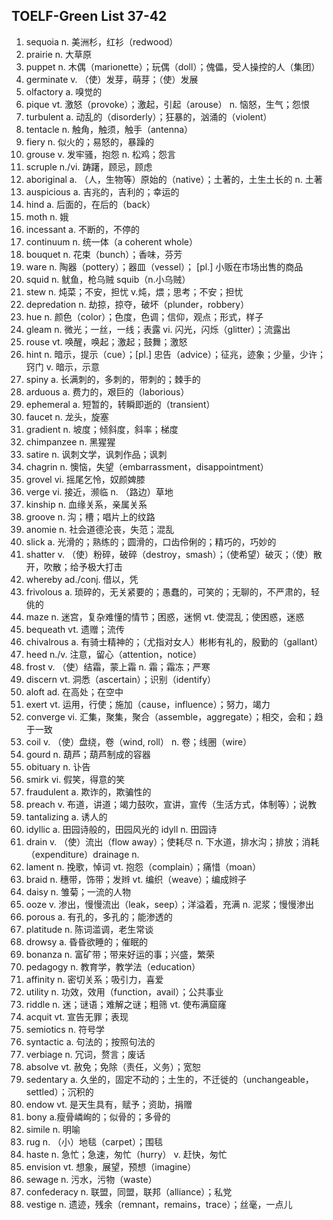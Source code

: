 ## TOELF-Green List 37-42

1. sequoia n. 美洲杉，红衫（redwood） 
2. prairie n. 大草原
3. puppet n. 木偶（marionette）；玩偶（doll）；傀儡，受人操控的人（集团）
4. germinate v. （使）发芽，萌芽；（使）发展
5. olfactory a. 嗅觉的
6. pique vt. 激怒（provoke）；激起，引起（arouse）  n. 恼怒，生气；怨恨
7. turbulent a. 动乱的（disorderly）；狂暴的，汹涌的（violent）
8. tentacle n. 触角，触须，触手（antenna）
9. fiery n. 似火的；易怒的，暴躁的
10. grouse v. 发牢骚，抱怨 n. 松鸡；怨言
11. scruple n./vi. 踌躇，顾忌，顾虑
12. aboriginal a. （人，生物等）原始的（native）；土著的，土生土长的 n. 土著 
13. auspicious a. 吉兆的，吉利的；幸运的
14. hind a. 后面的，在后的（back）
15. moth n. 娥
16. incessant a. 不断的，不停的
17. continuum n. 统一体（a coherent whole）
18. bouquet n. 花束（bunch）；香味，芬芳
19. ware n. 陶器（pottery）；器皿（vessel）； [pl.] 小贩在市场出售的商品
20. squid n. 鱿鱼，枪乌贼       squib（n.小乌贼）
21. stew n. 炖菜；不安，担忧 v.炖，煨；思考；不安；担忧
22. depredation n. 劫掠，掠夺，破坏（plunder，robbery）
23. hue n. 颜色（color）；色度，色调；信仰，观点；形式，样子
24. gleam n. 微光；一丝，一线；表露 vi. 闪光，闪烁（glitter）；流露出
25. rouse vt. 唤醒，唤起；激起；鼓舞；激怒
26. hint n. 暗示，提示（cue）；[pl.] 忠告（advice）；征兆，迹象；少量，少许；窍门 v. 暗示，示意
27. spiny a. 长满刺的，多刺的，带刺的；棘手的
28. arduous a. 费力的，艰巨的（laborious）
29. ephemeral a. 短暂的，转瞬即逝的（transient）
30. faucet n. 龙头，旋塞
31. gradient n. 坡度；倾斜度，斜率；梯度
32. chimpanzee n. 黑猩猩
33. satire n. 讽刺文学，讽刺作品；讽刺
34. chagrin n. 懊恼，失望（embarrassment，disappointment）
35. grovel vi. 摇尾乞怜，奴颜婢膝
36. verge vi.  接近，濒临 n. （路边）草地
37. kinship n. 血缘关系，亲属关系
38. groove n. 沟；槽；唱片上的纹路
39. anomie n. 社会道德沦丧，失范；混乱
40. slick a. 光滑的；熟练的；圆滑的，口齿伶俐的；精巧的，巧妙的
41. shatter v. （使）粉碎，破碎（destroy，smash）；（使希望）破灭；（使）散开，吹散；给予极大打击
42. whereby ad./conj. 借以，凭
43. frivolous a. 琐碎的，无关紧要的；愚蠢的，可笑的；无聊的，不严肃的，轻佻的
44. maze n. 迷宫，复杂难懂的情节；困惑，迷惘 vt. 使混乱；使困惑，迷惑 
45. bequeath vt. 遗赠；流传
46. chivalrous a. 有骑士精神的；（尤指对女人）彬彬有礼的，殷勤的（gallant）
47. heed n./v. 注意，留心（attention，notice）
48. frost v. （使）结霜，蒙上霜 n. 霜；霜冻；严寒
49. discern vt. 洞悉（ascertain）；识别（identify）
50. aloft ad. 在高处；在空中
51. exert vt. 运用，行使；施加（cause，influence）；努力，竭力
52. converge vi.  汇集，聚集，聚合（assemble，aggregate）；相交，会和；趋于一致
53. coil v. （使）盘绕，卷（wind, roll） n. 卷；线圈（wire）
54. gourd n. 葫芦；葫芦制成的容器
55. obituary n. 讣告
56. smirk vi. 假笑，得意的笑
57. fraudulent a. 欺诈的，欺骗性的
58. preach v. 布道，讲道；竭力鼓吹，宣讲，宣传（生活方式，体制等）；说教
59. tantalizing a. 诱人的
60. idyllic a. 田园诗般的，田园风光的    idyll n. 田园诗
61. drain v. （使）流出（flow away）；使耗尽 n. 下水道，排水沟；排放；消耗（expenditure）drainage n.
62. lament n. 挽歌，悼词 vt. 抱怨（complain）；痛惜（moan）
63. braid n. 穗带，饰带；发辫 vt. 编织（weave）；编成辫子 
64. daisy n. 雏菊；一流的人物
65. ooze v. 渗出，慢慢流出（leak，seep）；洋溢着，充满 n. 泥浆；慢慢渗出
66. porous a. 有孔的，多孔的；能渗透的
67. platitude n. 陈词滥调，老生常谈
68. drowsy a. 昏昏欲睡的；催眠的
69. bonanza n. 富矿带；带来好运的事；兴盛，繁荣
70. pedagogy n. 教育学，教学法（education）
71. affinity n. 密切关系；吸引力，喜爱
72. utility n. 功效，效用（function，avail）；公共事业
73. riddle n. 迷；谜语；难解之谜；粗筛 vt. 使布满窟窿
74. acquit vt. 宣告无罪；表现
75. semiotics n. 符号学
76. syntactic a. 句法的；按照句法的
77. verbiage n. 冗词，赘言；废话
78. absolve vt. 赦免；免除（责任，义务）；宽恕
79. sedentary a. 久坐的，固定不动的；土生的，不迁徙的（unchangeable，settled）；沉积的
80. endow vt. 是天生具有，赋予；资助，捐赠
81. bony a.瘦骨嶙峋的；似骨的；多骨的
82. simile n. 明喻
83. rug n. （小）地毯（carpet）；围毯
84. haste n. 急忙；急速，匆忙（hurry） v. 赶快，匆忙
85. envision vt. 想象，展望，预想（imagine） 
86. sewage n. 污水，污物（waste）
87. confederacy n. 联盟，同盟，联邦（alliance）；私党
88. vestige n. 遗迹，残余（remnant，remains，trace）；丝毫，一点儿

